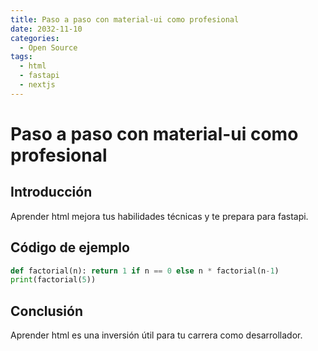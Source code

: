```yaml
---
title: Paso a paso con material-ui como profesional
date: 2032-11-10
categories:
  - Open Source
tags:
  - html
  - fastapi
  - nextjs
---
```


# Paso a paso con material-ui como profesional

## Introducción

Aprender html mejora tus habilidades técnicas y te prepara para fastapi.

## Código de ejemplo

```python
def factorial(n): return 1 if n == 0 else n * factorial(n-1)
print(factorial(5))
```

## Conclusión

Aprender html es una inversión útil para tu carrera como desarrollador.